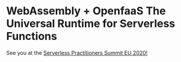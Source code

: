 # WebAssembly + OpenfaaS The Universal Runtime for Serverless Functions

See you at the [Serverless Practitioners Summit EU 2020!](https://spseu20.sched.com/event/aYpr/webassembly-openfaas-the-universal-runtime-for-serverless-functions-ramiro-berrelleza-okteto) 

